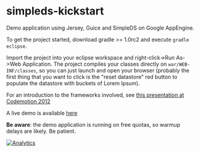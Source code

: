 simpleds-kickstart
==================

Demo application using Jersey, Guice and SimpleDS on Google AppEngine.

To get the project started, download gradle >= 1.0rc2 and execute <code>gradle eclipse</code>.

Import the project into your eclipse workspace and right-click->Run As->Web Application. 
The project compiles your classes directly on <code>war/WEB-INF/classes</code>, so you can just launch and open your browser (probably the 
first thing that you want to click is the "reset datastore" red button to populate the datastore with buckets of Lorem Ipsum).

For an introduction to the frameworks involved, see [this presentation at Codemotion 2012](http://www.slideshare.net/icoloma/codemotion-appengine)

A live demo is available [here](http://simpleds-kickstart.appspot.com/) 

**Be aware**: the demo application is running on free quotas, so warmup delays are likely. Be patient.

[![Analytics](https://ga-beacon.appspot.com/UA-3159223-5/icoloma/simpleds-kickstart)](https://github.com/icoloma/simpleds-kickstart)
